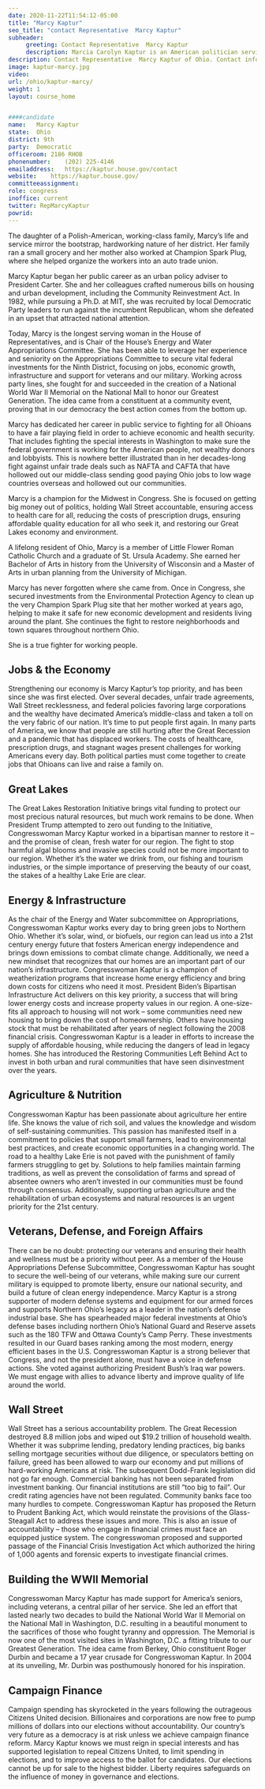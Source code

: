 ```yaml
---
date: 2020-11-22T11:54:12-05:00
title: "Marcy Kaptur"
seo_title: "contact Representative  Marcy Kaptur"
subheader:
     greeting: Contact Representative  Marcy Kaptur 
     description: Marcia Carolyn Kaptur is an American politician serving as the U.S. Representative for Ohio's 9th congressional district. She is a member of the Democratic Party. The district stretches from Kaptur's hometown of Toledo to Cleveland. 
description: Contact Representative  Marcy Kaptur of Ohio. Contact information for Marcy Kaptur includes email address, phone number, and mailing address.
image: kaptur-marcy.jpg
video: 
url: /ohio/kaptur-marcy/
weight: 1
layout: course_home


####candidate
name:	Marcy Kaptur
state:	Ohio
district: 9th
party:	Democratic
officeroom:	2186 RHOB
phonenumber:	(202) 225-4146
emailaddress:	https://kaptur.house.gov/contact
website:	https://kaptur.house.gov/
committeeassignment: 
role: congress
inoffice: current
twitter: RepMarcyKaptur
powrid: 
---
```


The daughter of a Polish-American, working-class family, Marcy’s life and service mirror the bootstrap, hardworking nature of her district. Her family ran a small grocery and her mother also worked at Champion Spark Plug, where she helped organize the workers into an auto trade union. 

Marcy Kaptur began her public career as an urban policy adviser to President Carter. She and her colleagues crafted numerous bills on housing and urban development, including the Community Reinvestment Act. In 1982, while pursuing a Ph.D. at MIT, she was recruited by local Democratic Party leaders to run against the incumbent Republican, whom she defeated in an upset that attracted national attention.

Today, Marcy is the longest serving woman in the House of Representatives, and is Chair of the House’s Energy and Water Appropriations Committee. She has been able to leverage her experience and seniority on the Appropriations Committee to secure vital federal investments for the Ninth District, focusing on jobs, economic growth, infrastructure and support for veterans and our military. Working across party lines, she fought for and succeeded in the creation of a National World War II Memorial on the National Mall to honor our Greatest Generation. The idea came from a constituent at a community event, proving that in our democracy the best action comes from the bottom up. 

Marcy has dedicated her career in public service to fighting for all Ohioans to have a fair playing field in order to achieve economic and health security. That includes fighting the special interests in Washington to make sure the federal government is working for the American people, not wealthy donors and lobbyists. This is nowhere better illustrated than in her decades-long fight against unfair trade deals such as NAFTA and CAFTA that have hollowed out our middle-class sending good paying Ohio jobs to low wage countries overseas and hollowed out our communities. 

Marcy is a champion for the Midwest in Congress. She is focused on getting big money out of politics, holding Wall Street accountable, ensuring access to health care for all, reducing the costs of prescription drugs, ensuring affordable quality education for all who seek it, and restoring our Great Lakes economy and environment.

A lifelong resident of Ohio, Marcy is a member of Little Flower Roman Catholic Church and a graduate of St. Ursula Academy. She earned her Bachelor of Arts in history from the University of Wisconsin and a Master of Arts in urban planning from the University of Michigan.

Marcy has never forgotten where she came from. Once in Congress, she secured investments from the Environmental Protection Agency to clean up the very Champion Spark Plug site that her mother worked at years ago, helping to make it safe for new economic development and residents living around the plant. She continues the fight to restore neighborhoods and town squares throughout northern Ohio.

She is a true fighter for working people.

## Jobs & the Economy
Strengthening our economy is Marcy Kaptur’s top priority, and has been since she was first elected. Over several decades, unfair trade agreements, Wall Street recklessness, and federal policies favoring large corporations and the wealthy have decimated America’s middle-class and taken a toll on the very fabric of our nation. It’s time to put people first again. In many parts of America, we know that people are still hurting after the Great Recession and a pandemic that has displaced workers. The costs of healthcare, prescription drugs, and stagnant wages present challenges for working Americans every day. Both political parties must come together to create jobs that Ohioans can live and raise a family on.

## Great Lakes
The Great Lakes Restoration Initiative brings vital funding to protect our most precious natural resources, but much work remains to be done. When President Trump attempted to zero out funding to the Initiative, Congresswoman Marcy Kaptur worked in a bipartisan manner to restore it – and the promise of clean, fresh water for our region. The fight to stop harmful algal blooms and invasive species could not be more important to our region. Whether it’s the water we drink from, our fishing and tourism industries, or the simple importance of preserving the beauty of our coast, the stakes of a healthy Lake Erie are clear.

## Energy & Infrastructure
As the chair of the Energy and Water subcommittee on Appropriations, Congresswoman Kaptur works every day to bring green jobs to Northern Ohio. Whether it’s solar, wind, or biofuels, our region can lead us into a 21st century energy future that fosters American energy independence and brings down emissions to combat climate change. Additionally, we need a new mindset that recognizes that our homes are an important part of our nation’s infrastructure. Congresswoman Kaptur is a champion of weatherization programs that increase home energy efficiency and bring down costs for citizens who need it most. President Biden’s Bipartisan Infrastructure Act delivers on this key priority, a success that will bring lower energy costs and increase property values in our region. A one-size-fits all approach to housing will not work – some communities need new housing to bring down the cost of homeownership. Others have housing stock that must be rehabilitated after years of neglect following the 2008 financial crisis. Congresswoman Kaptur is a leader in efforts to increase the supply of affordable housing, while reducing the dangers of lead in legacy homes. She has introduced the Restoring Communities Left Behind Act to invest in both urban and rural communities that have seen disinvestment over the years.

## Agriculture & Nutrition
Congresswoman Kaptur has been passionate about agriculture her entire life. She knows the value of rich soil, and values the knowledge and wisdom of self-sustaining communities. This passion has manifested itself in a commitment to policies that support small farmers, lead to environmental best practices, and create economic opportunities in a changing world. The road to a healthy Lake Erie is not paved with the punishment of family farmers struggling to get by. Solutions to help families maintain farming traditions, as well as prevent the consolidation of farms and spread of absentee owners who aren’t invested in our communities must be found through consensus. Additionally, supporting urban agriculture and the rehabilitation of urban ecosystems and natural resources is an urgent priority for the 21st century.

## Veterans, Defense, and Foreign Affairs
There can be no doubt: protecting our veterans and ensuring their health and wellness must be a priority without peer. As a member of the House Appropriations Defense Subcommittee, Congresswoman Kaptur has sought to secure the well-being of our veterans, while making sure our current military is equipped to promote liberty, ensure our national security, and build a future of clean energy independence. Marcy Kaptur is a strong supporter of modern defense systems and equipment for our armed forces and supports Northern Ohio’s legacy as a leader in the nation’s defense industrial base. She has spearheaded major federal investments at Ohio’s defense bases including northern Ohio’s National Guard and Reserve assets such as the 180 TFW and Ottawa County’s Camp Perry. These investments resulted in our Guard bases ranking among the most modern, energy efficient bases in the U.S. Congresswoman Kaptur is a strong believer that Congress, and not the president alone, must have a voice in defense actions. She voted against authorizing President Bush’s Iraq war powers. We must engage with allies to advance liberty and improve quality of life around the world.

## Wall Street
Wall Street has a serious accountability problem. The Great Recession destroyed 8.8 million jobs and wiped out $19.2 trillion of household wealth. Whether it was subprime lending, predatory lending practices, big banks selling mortgage securities without due diligence, or speculators betting on failure, greed has been allowed to warp our economy and put millions of hard-working Americans at risk. The subsequent Dodd-Frank legislation did not go far enough. Commercial banking has not been separated from investment banking. Our financial institutions are still “too big to fail”. Our credit rating agencies have not been regulated. Community banks face too many hurdles to compete. Congresswoman Kaptur has proposed the Return to Prudent Banking Act, which would reinstate the provisions of the Glass-Steagall Act to address these issues and more. This is also an issue of accountability – those who engage in financial crimes must face an equipped justice system. The congresswoman proposed and supported passage of the Financial Crisis Investigation Act which authorized the hiring of 1,000 agents and forensic experts to investigate financial crimes.

## Building the WWII Memorial
Congresswoman Marcy Kaptur has made support for America’s seniors, including veterans, a central pillar of her service. She led an effort that lasted nearly two decades to build the National World War II Memorial on the National Mall in Washington, D.C. resulting in a beautiful monument to the sacrifices of those who fought tyranny and oppression. The Memorial is now one of the most visited sites in Washington, D.C. a fitting tribute to our Greatest Generation. The idea came from Berkey, Ohio constituent Roger Durbin and became a 17 year crusade for Congresswoman Kaptur. In 2004 at its unveiling, Mr. Durbin was posthumously honored for his inspiration.

## Campaign Finance
Campaign spending has skyrocketed in the years following the outrageous Citizens United decision. Billionaires and corporations are now free to pump millions of dollars into our elections without accountability. Our country’s very future as a democracy is at risk unless we achieve campaign finance reform. Marcy Kaptur knows we must reign in special interests and has supported legislation to repeal Citizens United, to limit spending in elections, and to improve access to the ballot for candidates. Our elections cannot be up for sale to the highest bidder. Liberty requires safeguards on the influence of money in governance and elections.